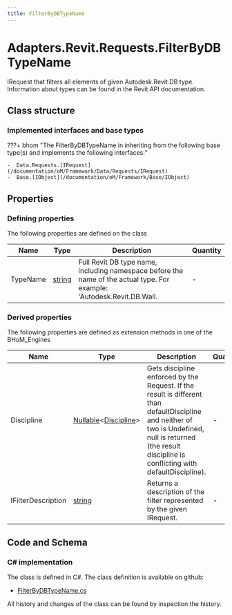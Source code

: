 ```yaml
---
title: FilterByDBTypeName
---
```


# Adapters.Revit.Requests.FilterByDBTypeName

IRequest that filters all elements of given Autodesk.Revit.DB type. Information about types can be found in the Revit API documentation.

## Class structure

### Implemented interfaces and base types

???+ bhom "The FilterByDBTypeName in inheriting from the following base type(s) and implements the following interfaces:"

    -  Data.Requests.[IRequest](/documentation/oM/Framework/Data/Requests/IRequest)
    -  Base.[IObject](/documentation/oM/Framework/Base/IObject)


## Properties



### Defining properties

The following properties are defined on the class

| Name             | Type             | Description      | Quantity         |
|------------------|------------------|------------------|------------------|
| TypeName | [string](https://learn.microsoft.com/en-us/dotnet/api/System.String?view=netstandard-2.0) | Full Revit DB type name, including namespace before the name of the actual type. For example: 'Autodesk.Revit.DB.Wall. | - |


### Derived properties

The following properties are defined as extension methods in one of the BHoM_Engines

| Name             | Type             | Description      | Quantity         | Engine           |
|------------------|------------------|------------------|------------------|------------------|
| Discipline | [Nullable](https://learn.microsoft.com/en-us/dotnet/api/System.Nullable-1?view=netstandard-2.0)&lt;[Discipline](/documentation/oM/Adapter/Adapters/Revit/Enums/Discipline)&gt; | Gets discipline enforced by the Request. If the result is different than defaultDiscipline and neither of two is Undefined, null is returned (the result discipline is conflicting with defaultDiscipline). | - | Revit_Engine |
| IFilterDescription | [string](https://learn.microsoft.com/en-us/dotnet/api/System.String?view=netstandard-2.0) | Returns a description of the filter represented by the given IRequest. | - | Revit_Engine |


## Code and Schema

### C# implementation

The class is defined in C#. The class definition is available on github:

- [FilterByDBTypeName.cs](https://github.com/BHoM/Revit_Toolkit/blob/develop/Revit_oM/Requests/FilterByDBTypeName.cs)

All history and changes of the class can be found by inspection the history.
